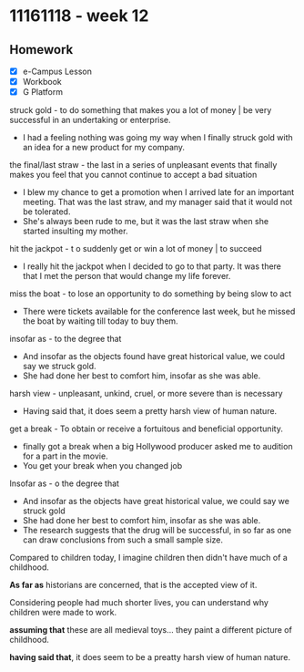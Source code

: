 # 11161118 - week 12
## Homework
- [X] e-Campus Lesson
- [X] Workbook
- [X] G Platform

struck gold -  to do something that makes you a lot of money | be very successful in an undertaking or enterprise.
- I had a feeling nothing was going my way when I finally struck gold with an idea for a new product for my company.

the final/last straw - the last in a series of unpleasant events that finally makes you feel that you cannot continue to accept a bad situation
- I blew my chance to get a promotion when I arrived late for an important meeting. That was the last straw, and my manager said that it would not be tolerated. 
- She's always been rude to me, but it was the last straw when she started insulting my mother.

hit the jackpot - t o suddenly get or win a lot of money | to succeed
- I really hit the jackpot when I decided to go to that party. It was there that I met the person that would change my life forever.

miss the boat - to lose an opportunity to do something by being slow to act
- There were tickets available for the conference last week, but he missed the boat by waiting till today to buy them. 

insofar as - to the degree that 
- And insofar as the objects found have great historical value, we could say we struck gold.
- She had done her best to comfort him, insofar as she was able.

harsh view - unpleasant, unkind, cruel, or more severe than is necessary
- Having said that, it does seem a pretty harsh view of human nature.

get a break -  To obtain or receive a fortuitous and beneficial opportunity.
-  finally got a break when a big Hollywood producer asked me to audition for a part in the movie.
- You get your break when you changed job

Insofar as - o the degree that
- And insofar as the objects have great historical value, we could say we struck gold
- She had done her best to comfort him, insofar as she was able.
- The research suggests that the drug will be successful, in so far as one can draw conclusions from such a small sample size.

Compared to children today, I imagine children then didn't have much of a childhood.

**As far as** historians are concerned, that is the accepted view of it.

Considering people had much shorter lives, you can understand why children were made to work.

**assuming that** these are all medieval toys... they paint a different picture of childhood.

**having said that**, it does seem to be a preatty harsh view of human nature.


